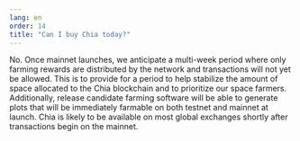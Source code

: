```yaml
---
lang: en
order: 14
title: "Can I buy Chia today?"
---
```


No. Once mainnet launches, we anticipate a multi-week period where only farming rewards are distributed by the network and transactions will not yet be allowed. This is to provide for a period to help stabilize the amount of space allocated to the Chia blockchain and to prioritize our space farmers. Additionally, release candidate farming software will be able to generate plots that will be immediately farmable on both testnet and mainnet at launch.  Chia is likely to be available on most global exchanges shortly after transactions begin on the mainnet.
